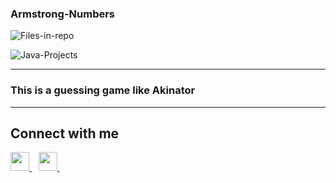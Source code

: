 ### Armstrong-Numbers

![Files-in-repo](https://img.shields.io/github/directory-file-count/KrishGaur1354/Personal-Python-Projects)

![Java-Projects](https://socialify.git.ci/KrishGaur1354/Java-Projects/image?font=KoHo&language=1&logo=https%3A%2F%2Fwww.pngall.com%2Fwp-content%2Fuploads%2F2016%2F05%2FJava-PNG-Clipart.png&name=1&owner=1&pattern=Circuit%20Board&theme=Dark)

---

<h3>This is a guessing game like Akinator</h3>

---

## Connect with me
  <a href="https://twitter.com/ThatOneKrish">
    <img width="30px" src="https://www.vectorlogo.zone/logos/twitter/twitter-official.svg" />
  </a>&ensp;
   <a href="https://www.instagram.com/ThatOneKrish/">
    <img width="30px" src="https://www.vectorlogo.zone/logos/instagram/instagram-icon.svg" />
  </a>&ensp;

